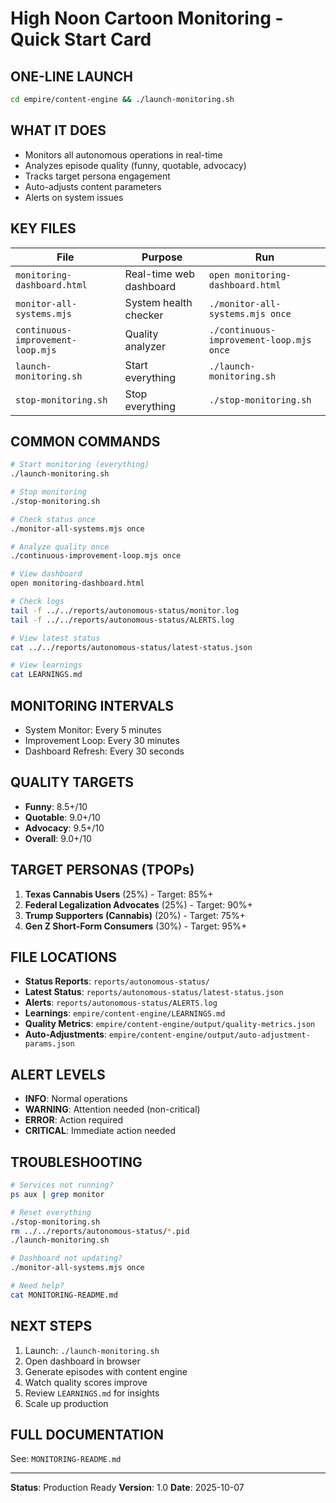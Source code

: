 # High Noon Cartoon Monitoring - Quick Start Card

## ONE-LINE LAUNCH

```bash
cd empire/content-engine && ./launch-monitoring.sh
```

## WHAT IT DOES

- Monitors all autonomous operations in real-time
- Analyzes episode quality (funny, quotable, advocacy)
- Tracks target persona engagement
- Auto-adjusts content parameters
- Alerts on system issues

## KEY FILES

| File | Purpose | Run |
|------|---------|-----|
| `monitoring-dashboard.html` | Real-time web dashboard | `open monitoring-dashboard.html` |
| `monitor-all-systems.mjs` | System health checker | `./monitor-all-systems.mjs once` |
| `continuous-improvement-loop.mjs` | Quality analyzer | `./continuous-improvement-loop.mjs once` |
| `launch-monitoring.sh` | Start everything | `./launch-monitoring.sh` |
| `stop-monitoring.sh` | Stop everything | `./stop-monitoring.sh` |

## COMMON COMMANDS

```bash
# Start monitoring (everything)
./launch-monitoring.sh

# Stop monitoring
./stop-monitoring.sh

# Check status once
./monitor-all-systems.mjs once

# Analyze quality once
./continuous-improvement-loop.mjs once

# View dashboard
open monitoring-dashboard.html

# Check logs
tail -f ../../reports/autonomous-status/monitor.log
tail -f ../../reports/autonomous-status/ALERTS.log

# View latest status
cat ../../reports/autonomous-status/latest-status.json

# View learnings
cat LEARNINGS.md
```

## MONITORING INTERVALS

- System Monitor: Every 5 minutes
- Improvement Loop: Every 30 minutes
- Dashboard Refresh: Every 30 seconds

## QUALITY TARGETS

- **Funny**: 8.5+/10
- **Quotable**: 9.0+/10
- **Advocacy**: 9.5+/10
- **Overall**: 9.0+/10

## TARGET PERSONAS (TPOPs)

1. **Texas Cannabis Users** (25%) - Target: 85%+
2. **Federal Legalization Advocates** (25%) - Target: 90%+
3. **Trump Supporters (Cannabis)** (20%) - Target: 75%+
4. **Gen Z Short-Form Consumers** (30%) - Target: 95%+

## FILE LOCATIONS

- **Status Reports**: `reports/autonomous-status/`
- **Latest Status**: `reports/autonomous-status/latest-status.json`
- **Alerts**: `reports/autonomous-status/ALERTS.log`
- **Learnings**: `empire/content-engine/LEARNINGS.md`
- **Quality Metrics**: `empire/content-engine/output/quality-metrics.json`
- **Auto-Adjustments**: `empire/content-engine/output/auto-adjustment-params.json`

## ALERT LEVELS

- **INFO**: Normal operations
- **WARNING**: Attention needed (non-critical)
- **ERROR**: Action required
- **CRITICAL**: Immediate action needed

## TROUBLESHOOTING

```bash
# Services not running?
ps aux | grep monitor

# Reset everything
./stop-monitoring.sh
rm ../../reports/autonomous-status/*.pid
./launch-monitoring.sh

# Dashboard not updating?
./monitor-all-systems.mjs once

# Need help?
cat MONITORING-README.md
```

## NEXT STEPS

1. Launch: `./launch-monitoring.sh`
2. Open dashboard in browser
3. Generate episodes with content engine
4. Watch quality scores improve
5. Review `LEARNINGS.md` for insights
6. Scale up production

## FULL DOCUMENTATION

See: `MONITORING-README.md`

---
**Status**: Production Ready
**Version**: 1.0
**Date**: 2025-10-07
